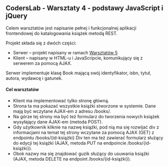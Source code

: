 <h2>CodersLab - Warsztaty 4 - podstawy JavaScript i jQuery</h2>

Celem warsztatów jest napisanie pełnej i funkcjonalnej aplikacji frontendowej do katalogowania książek metodą REST.

Projekt składa się z dwóch części:
<ul>
    <li>Serwer – projekt napisany w ramach <a href="https://github.com/marta-krzyzewska/Warsztaty_5">Warsztatów 5</a></li>
    <li>Klient – napisany w HTML-u i JavaScripcie, komunikujący się z serwerem za pomocą AJAX.</li>
</ul>
Serwer implementuje klasę Book mającą swój identyfikator, isbn, tytuł, autora, wydawcę i gatunek.

<h4>Cel warsztatów</h4>
<ul>
    <li>Klient ma implementować tylko stronę główną.</li>
    <li>Strona ta ma pokazać wszystkie książki stworzone w systemie. Dane mają być wczytane AJAX-em z adresu /books/.</li>
    <li>Na górze tej strony ma być też formularz do tworzenia nowych książek wysyłający dane AJAX-em (metoda POST).</li>
    <li>Gdy użytkownik kliknie na nazwę książki, pod nią ma się rozwijać div z informacjami na temat tej strony wczytane za pomocą AJAX (GET) z endpointu /books/{id-książki} Div ten ma też zawierać formularz służący do edycji tej książki (AJAX, metoda PUT na endpoincie /books/{id-książki}).</li>
    <li>Obok nazwy ma się znajdować guzik służący do usuwania książki (AJAX, metoda DELETE na endpoint /books/{id-książki}).</li>
</ul>